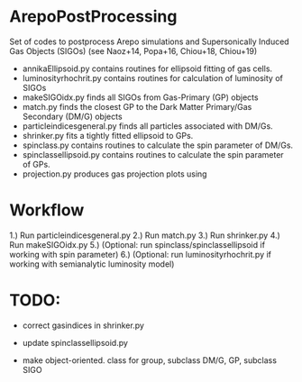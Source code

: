 # ArepoPostProcessing

Set of codes to postprocess Arepo simulations and Supersonically Induced Gas Objects (SIGOs) (see Naoz+14, Popa+16, Chiou+18, Chiou+19)

- annikaEllipsoid.py contains routines for ellipsoid fitting of gas cells.
- luminosityrhochrit.py contains routines for calculation of luminosity of SIGOs
- makeSIGOidx.py finds all SIGOs from Gas-Primary (GP) objects
- match.py finds the closest GP to the Dark Matter Primary/Gas Secondary (DM/G) objects
- particleindicesgeneral.py finds all particles associated with DM/Gs.
- shrinker.py fits a tightly fitted ellipsoid to GPs.
- spinclass.py contains routines to calculate the spin parameter of DM/Gs.
- spinclassellipsoid.py contains routines to calculate the spin parameter of GPs.
- projection.py produces gas projection plots using

# Workflow

1.) Run particleindicesgeneral.py
2.) Run match.py
3.) Run shrinker.py
4.) Run makeSIGOidx.py
5.) (Optional: run spinclass/spinclassellipsoid if working with spin parameter)
6.) (Optional: run luminosityrhochrit.py if working with semianalytic luminosity model)

# TODO: 
- correct gasindices in shrinker.py

- update spinclassellipsoid.py

- make object-oriented. class for group, subclass DM/G, GP, subclass SIGO
